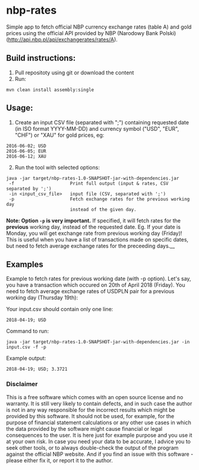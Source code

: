 # nbp-rates
Simple app to fetch official NBP currency exchange rates (table A) and gold prices using the official API provided by NBP (Narodowy Bank Polski) (http://api.nbp.pl/api/exchangerates/rates/A).

## Build instructions:
1. Pull repositoty using git or download the content
2. Run:
```
mvn clean install assembly:single
```

## Usage:
1) Create an input CSV file (separated with ";") containing requested date (in ISO format YYYY-MM-DD) and currency symbol ("USD", "EUR", "CHF") or "XAU" for gold prices, eg:

```
2016-06-02; USD
2016-06-05; EUR
2016-06-12; XAU
```


2) Run the tool with selected options:

```
java -jar target/nbp-rates-1.0-SNAPSHOT-jar-with-dependencies.jar
 -f                     Print full output (input & rates, CSV separated by ';')
 -in <input_csv_file>   input file (CSV, separated with ';')
 -p                     Fetch exchange rates for the previous working day
                        instead of the given day.
```

__Note: Option ```-p``` is very important.__ If specified, it will fetch rates for the __previous__ working day, instead of the requested date. Eg. If your date is Monday, you will get exchange rate from previous working day (Friday)! This is useful when you have a list of transactions made on specific dates, but need to fetch average exchange rates for the preceeding days.__


## Examples
Example to fetch rates for previous working date (with -p option).
Let's say, you have a transaction which occured on 20th of April 2018 (Friday). You need to fetch average exchange rates of USDPLN pair for a previous working day (Thursday 19th):

Your input.csv should contain only one line:
```
2018-04-19; USD
```
Command to run:
```
java -jar target/nbp-rates-1.0-SNAPSHOT-jar-with-dependencies.jar -in input.csv -f -p
```

Example output:
```
2018-04-19; USD; 3.3721
```

### Disclaimer
This is a free software which comes with an open source license and no warranty. It is still very likely to contain defects, and in such case the author is not in any way responsible for the incorrect results which might be provided by this software. It should not be used, for example, for the purpose of financial statement calculations or any other use cases in which the data provided by the software might cause financial or legal consequences to the user. It is here just for example purpose and you use it at your own risk. In case you need your data to be accurate, I advice you to seek other tools, or to always double-check the output of the program against the official NBP website. And if you find an issue with this software - please either fix it, or report it to the author.
